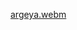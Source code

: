 [argeya.webm](https://github.com/MertCanDikmen/argeya-iletisim-formu/assets/121197880/83bc9220-eb61-4d30-a8a1-81371e2e4095)
